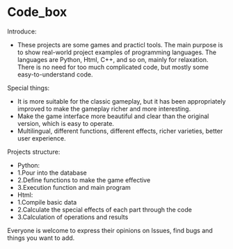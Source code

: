 # Code_box
Introduce:
- These projects are some games and practicl tools. The main purpose is to show real-world project examples of programming languages. The languages are Python, Html, C++, and so on, mainly for relaxation. There is no need for too much complicated code, but mostly some easy-to-understand code.

Special things:
- It is more suitable for the classic gameplay, but it has been appropriately improved to make the gameplay richer and more interesting.
- Make the game interface more beautiful and clear than the original version, which is easy to operate.
- Multilingual, different functions, different effects, richer varieties, better user experience.

Projects structure:
- Python:
- 1.Pour into the database
- 2.Define functions to make the game effective
- 3.Execution function and main program
- Html:
- 1.Compile basic data
- 2.Calculate the special effects of each part through the code
- 3.Calculation of operations and results

Everyone is welcome to express their opinions on Issues, find bugs and things you want to add.
